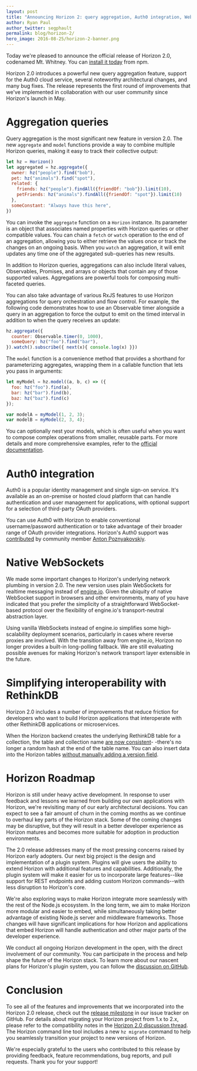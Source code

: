 ```yaml
---
layout: post
title: "Announcing Horizon 2: query aggregation, Auth0 integration, WebSockets"
author: Ryan Paul
author_twitter: segphault
permalink: blog/horizon-2/
hero_image: 2016-08-25/horizon-2-banner.png
---
```


Today we're pleased to announce the official release of Horizon 2.0, codenamed
Mt. Whitney. You can [install it today][install] from npm.

Horizon 2.0 introduces a powerful new query aggregation feature, support for the
Auth0 cloud service, several noteworthy architectural changes, and many bug
fixes. The release represents the first round of improvements that we've
implemented in collaboration with our user community since Horizon's launch in
May.

# Aggregation queries

Query aggregation is the most significant new feature in version 2.0. The new
`aggregate` and `model` functions provide a way to combine multiple Horizon
queries, making it easy to track their collective output:

```javascript
let hz = Horizon()
let aggregated = hz.aggregate({
  owner: hz("people").find("bob"),
  pet: hz("animals").find("spot"),
  related: {
    friends: hz("people").findAll({friendOf: "bob"}).limit(10),
    petFriends: hz("animals").findAll({friendOf: "spot"}).limit(10)
  },
  someConstant: "Always have this here",
})
```

You can invoke the `aggregate` function on a `Horizon` instance. Its parameter
is an object that associates named properties with Horizon queries or other
compatible values. You can chain a `fetch` or `watch` operation to the end of an
aggregation, allowing you to either retrieve the values once or track the
changes on an ongoing basis. When you `watch` an aggregation, it will emit
updates any time one of the aggregated sub-queries has new results.

In addition to Horizon queries, aggregations can also include literal values,
Observables, Promises, and arrays or objects that contain any of those supported
values. Aggregations are powerful tools for composing multi-faceted queries.

You can also take advantage of various RxJS features to use Horizon aggregations
for query orchestration and flow control. For example, the following code
demonstrates how to use an Observable timer alongside a query in an aggregation
to force the output to emit on the timed interval in addition to when the query
receives an update:

```javascript
hz.aggregate({
  counter: Observable.timer(0, 1000),
  someQuery: hz("foo").find("bar"),
}).watch().subscribe({ next(x){ console.log(x) }})
```

The `model` function is a convenience method that provides a shorthand for
parameterizing aggregates, wrapping them in a callable function that lets you
pass in arguments:

```javascript
let myModel = hz.model((a, b, c) => ({
  foo: hz("foo").find(a),
  bar: hz("bar").find(b),
  baz: hz("baz").find(c)
});

var modelA = myModel(1, 2, 3);
var modelB = myModel(2, 3, 4);
```

You can optionally nest your models, which is often useful when you want to
compose complex operations from smaller, reusable parts. For more details and
more comprehensive examples, refer to the [official documentation][aggdocs].

# Auth0 integration

Auth0 is a popular identity management and single sign-on service. It's
available as an on-premise or hosted cloud platform that can handle
authentication and user management for applications, with optional support for a
selection of third-party OAuth providers.

You can use Auth0 with Horizon to enable conventional username/password
authentication or to take advantage of their broader range of OAuth provider
integrations. Horizon's Auth0 support was [contributed][601] by community member
[Anton Poznyakovskiy][ghanton].

# Native WebSockets

We made some important changes to Horizon's underlying network plumbing in
version 2.0. The new version uses plain WebSockets for realtime messaging
instead of [engine.io][]. Given the ubiquity of native WebSocket support in
browsers and other environments, many of you have indicated that you prefer the
simplicity of a straightforward WebSocket-based protocol over the flexibility of
engine.io's transport-neutral abstraction layer.

Using vanilla WebSockets instead of engine.io simplifies some high-scalability
deployment scenarios, particularly in cases where reverse proxies are involved.
With the transition away from engine.io, Horizon no longer provides a built-in
long-polling fallback. We are still evaluating possible avenues for making
Horizon's network transport layer extensible in the future.

# Simplifying interoperability with RethinkDB

Horizon 2.0 includes a number of improvements that reduce friction for
developers who want to build Horizon applications that interoperate with other
RethinkDB applications or microservices.

When the Horizon backend creates the underlying RethinkDB table for a
collection, the table and collection name [are now consistent][685]- -there's no
longer a random hash at the end of the table name. You can also insert data into
the Horizon tables [without manually adding a version field][614].

# Horizon Roadmap

Horizon is still under heavy active development. In response to user feedback
and lessons we learned from building our own applications with Horizon, we're
revisiting many of our early architectural decisions. You can expect to see a
fair amount of churn in the coming months as we continue to overhaul key parts
of the Horizon stack. Some of the coming changes may be disruptive, but they
will result in a better developer experience as Horizon matures and becomes more
suitable for adoption in production environments.

The 2.0 release addresses many of the most pressing concerns raised by Horizon
early adopters. Our next big project is the design and implementation of a
plugin system. Plugins will give users the ability to extend Horizon with
additional features and capabilities. Additionally, the plugin system will make
it easier for us to incorporate large features--like support for REST endpoints
and adding custom Horizon commands--with less disruption to Horizon's core.

We're also exploring ways to make Horizon integrate more seamlessly with the
rest of the Node.js ecosystem. In the long term, we aim to make Horizon more
modular and easier to embed, while simultaneously taking better advantage of
existing Node.js server and middleware frameworks. Those changes will have
significant implications for how Horizon and applications that embed Horizon
will handle authentication and other major parts of the developer experience.

We conduct all ongoing Horizon development in the open, with the direct
involvement of our community. You can participate in the process and help shape
the future of the Horizon stack. To learn more about our nascent plans for
Horizon's plugin system, you can follow the [discussion on GitHub][pull588].

# Conclusion 

To see all of the features and improvements that we incorporated into the
Horizon 2.0 release, check out the [release milestone][milestone] in our issue
tracker on GitHub. For details about migrating your Horizon project from 1.x to
2.x, please refer to the compatibility notes in the
[Horizon 2.0 discussion thread][discuss]. The Horizon command line tool includes
a new `hz migrate` command to help you seamlessly transition your project to new
versions of Horizon.

We're especially grateful to the users who contributed to this release by
providing feedback, feature recommendations, bug reports, and pull requests.
Thank you for your support!

[engine.io]: https://github.com/socketio/engine.io
[socket.io]: http://socket.io
[ghanton]: https://github.com/poznyakovskiy
[601]: https://github.com/rethinkdb/horizon/pull/601
[685]: https://github.com/rethinkdb/horizon/pull/685
[614]: https://github.com/rethinkdb/horizon/pull/614
[milestone]: https://github.com/rethinkdb/horizon/milestone/7?closed=1
[pull588]: https://github.com/rethinkdb/horizon/pull/588
[discuss]: https://discuss.horizon.io/t/horizon-v2-0-0/504
[install]: /install/
[aggdocs]: /api/horizon/#aggregate
